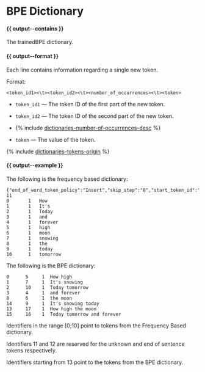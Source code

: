 # BPE Dictionary

#### {{ output--contains }}
The trainedBPE dictionary.
#### {{ output--format }}

Each line contains information regarding a single new token.

Format:

```
<token_id1><\t><token_id2><\t><number_of_occurrences><\t><token>
```

- `token_id1` — The token ID of the first part of the new token.
    
- `token_id2` — The token ID of the second part of the new token.
    
- {% include [dictionaries-number-of-occurrences-desc](../_includes/work_src/reusage-tokenizer/number-of-occurrences-desc.md) %}
    
- `token` — The value of the token.

{% include [dictionaries-tokens-origin](../_includes/work_src/reusage-tokenizer/tokens-origin.md) %}


#### {{ output--example }}

The following is the frequency based dictionary:

```
{"end_of_word_token_policy":"Insert","skip_step":"0","start_token_id":"0","token_level_type":"Word","dictionary_format":"id_count_token","end_of_sentence_token_policy":"Skip","gram_order":"1"}
11
0       1	How
1       1	It's
2       1	Today
3       1	and
4       1	forever
5       1	high
6       1	moon
7       1	snowing
8       1	the
9       1	today
10      1	tomorrow
```

The following is the BPE dictionary:

```
0      5     1	How high
1      7     1	It's snowing
2      10    1	Today tomorrow
3      4     1	and forever
8      6     1	the moon
14     9     1	It's snowing today
13     17    1	How high the moon
15     16    1	Today tomorrow and forever
```

Identifiers in the range [0;10] point to tokens from the Frequency Based dictionary.

Identifiers 11 and 12 are reserved for the unknown and end of sentence tokens respectively.

Identifiers starting from 13 point to the tokens from the BPE dictionary.

